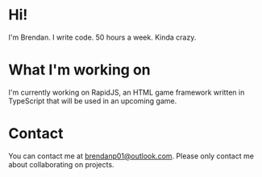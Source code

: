# Hi!
I'm Brendan. I write code. 50 hours a week. Kinda crazy.
# What I'm working on
I'm currently working on RapidJS, an HTML game framework written in TypeScript that will be used in an upcoming game.
# Contact
You can contact me at [brendanp01@outlook.com](mailto:brendanp01@outlook.com). Please only contact me about collaborating on projects.
